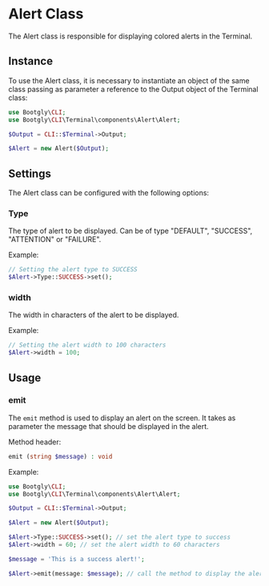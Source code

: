 
# Alert Class

The Alert class is responsible for displaying colored alerts in the Terminal.

## Instance

To use the Alert class, it is necessary to instantiate an object of the same class passing as parameter a reference to the Output object of the Terminal class:

```php
use Bootgly\CLI;
use Bootgly\CLI\Terminal\components\Alert\Alert;

$Output = CLI::$Terminal->Output;

$Alert = new Alert($Output);
```

## Settings

The Alert class can be configured with the following options:

### Type

The type of alert to be displayed. Can be of type "DEFAULT", "SUCCESS", "ATTENTION" or "FAILURE".

Example:

```php
// Setting the alert type to SUCCESS
$Alert->Type::SUCCESS->set();
```

### width

The width in characters of the alert to be displayed.

Example:

```php
// Setting the alert width to 100 characters
$Alert->width = 100;
```

## Usage

### emit

The `emit` method is used to display an alert on the screen. It takes as parameter the message that should be displayed in the alert.

Method header:

```php
emit (string $message) : void
```

Example:

```php
use Bootgly\CLI;
use Bootgly\CLI\Terminal\components\Alert\Alert;

$Output = CLI::$Terminal->Output;

$Alert = new Alert($Output);

$Alert->Type::SUCCESS->set(); // set the alert type to success
$Alert->width = 60; // set the alert width to 60 characters

$message = 'This is a success alert!';

$Alert->emit(message: $message); // call the method to display the alert
```
